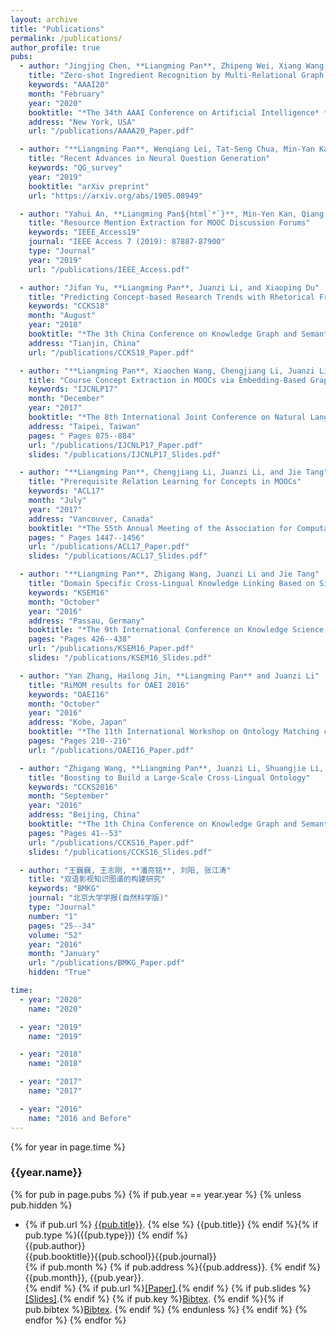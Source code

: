 ```yaml
---
layout: archive
title: "Publications"
permalink: /publications/
author_profile: true
pubs:
  - author: "Jingjing Chen, **Liangming Pan**, Zhipeng Wei, Xiang Wang, Chong-Wah Ngo, Tat-Seng Chua"
    title: "Zero-shot Ingredient Recognition by Multi-Relational Graph Convolutional Network"
    keywords: "AAAI20"
    month: "February"
    year: "2020"
    booktitle: "*The 34th AAAI Conference on Artificial Intelligence* **(AAAI 2020)**"
    address: "New York, USA"
    url: "/publications/AAAA20_Paper.pdf"

  - author: "**Liangming Pan**, Wenqiang Lei, Tat-Seng Chua, Min-Yan Kan"
    title: "Recent Advances in Neural Question Generation"
    keywords: "QG_survey"
    year: "2019"
    booktitle: "arXiv preprint"
    url: "https://arxiv.org/abs/1905.08949"

  - author: "Yahui An, **Liangming Pan${html`*`}**, Min-Yen Kan, Qiang Dong, and Yan Fu (${html`*`}Corresponding Author)"
    title: "Resource Mention Extraction for MOOC Discussion Forums"
    keywords: "IEEE_Access19"
    journal: "IEEE Access 7 (2019): 87887-87900"
    type: "Journal"
    year: "2019"
    url: "/publications/IEEE_Access.pdf"

  - author: "Jifan Yu, **Liangming Pan**, Juanzi Li, and Xiaoping Du"
    title: "Predicting Concept-based Research Trends with Rhetorical Framing"
    keywords: "CCKS18"
    month: "August"
    year: "2018"
    booktitle: "*The 3th China Conference on Knowledge Graph and Semantic Computing* **(CCKS 2018)**"
    address: "Tianjin, China"
    url: "/publications/CCKS18_Paper.pdf"

  - author: "**Liangming Pan**, Xiaochen Wang, Chengjiang Li, Juanzi Li, and Jie Tang"
    title: "Course Concept Extraction in MOOCs via Embedding-Based Graph Propagation"
    keywords: "IJCNLP17"
    month: "December"
    year: "2017"
    booktitle: "*The 8th International Joint Conference on Natural Language Processing* **(IJCNLP 2017)**"
    address: "Taipei, Taiwan"
    pages: " Pages 875--884"
    url: "/publications/IJCNLP17_Paper.pdf"
    slides: "/publications/IJCNLP17_Slides.pdf"

  - author: "**Liangming Pan**, Chengjiang Li, Juanzi Li, and Jie Tang"
    title: "Prerequisite Relation Learning for Concepts in MOOCs"
    keywords: "ACL17"
    month: "July"
    year: "2017"
    address: "Vancouver, Canada"
    booktitle: "*The 55th Annual Meeting of the Association for Computational Linguistics* **(ACL 2017)**"
    pages: " Pages 1447--1456"
    url: "/publications/ACL17_Paper.pdf"
    slides: "/publications/ACL17_Slides.pdf"

  - author: "**Liangming Pan**, Zhigang Wang, Juanzi Li and Jie Tang"
    title: "Domain Specific Cross-Lingual Knowledge Linking Based on Similarity Flooding"
    keywords: "KSEM16"
    month: "October"
    year: "2016"
    address: "Passau, Germany"
    booktitle: "*The 9th International Conference on Knowledge Science, Engineering and Management* **(KSEM 2016)**"
    pages: "Pages 426--438"
    url: "/publications/KSEM16_Paper.pdf"
    slides: "/publications/KSEM16_Slides.pdf"

  - author: "Yan Zhang, Hailong Jin, **Liangming Pan** and Juanzi Li"
    title: "RiMOM results for OAEI 2016"
    keywords: "OAEI16"
    month: "October"
    year: "2016"
    address: "Kobe, Japan"
    booktitle: "*The 11th International Workshop on Ontology Matching co-located with the 15th International Semantic Web Conference* **(OM@ISWC 2016)**"
    pages: "Pages 210--216"
    url: "/publications/OAEI16_Paper.pdf"

  - author: "Zhigang Wang, **Liangming Pan**, Juanzi Li, Shuangjie Li, Mingyang Li and Jie Tang"
    title: "Boosting to Build a Large-Scale Cross-Lingual Ontology"
    keywords: "CCKS2016"
    month: "September"
    year: "2016"
    address: "Beijing, China"
    booktitle: "*The 1th China Conference on Knowledge Graph and Semantic Computing* **(CCKS 2016)**"
    pages: "Pages 41--53"
    url: "/publications/CCKS16_Paper.pdf"
    slides: "/publications/CCKS16_Slides.pdf"

  - author: "王巍巍, 王志刚, **潘亮铭**, 刘阳, 张江涛"
    title: "双语影视知识图谱的构建研究"
    keywords: "BMKG"
    journal: "北京大学学报(自然科学版)"
    type: "Journal"
    number: "1"
    pages: "25--34"
    volume: "52"
    year: "2016"
    month: "January"
    url: "/publications/BMKG_Paper.pdf"
    hidden: "True"

time:
  - year: "2020"
    name: "2020"

  - year: "2019"
    name: "2019"

  - year: "2018"
    name: "2018"

  - year: "2017"
    name: "2017"

  - year: "2016"
    name: "2016 and Before"
---
```


<!-- # Publications
<hr>
## Selected Publications -->

{% for year in page.time %}
### {{year.name}}
{% for pub in page.pubs %}
{% if pub.year == year.year %}
{% unless pub.hidden %}
  - {% if pub.url %} [{{pub.title}}]({{pub.url}}).
    {% else %} {{pub.title}}
    {% endif %}{% if pub.type %}({{pub.type}})
    {% endif %}<br>
    {{pub.author}}<br>
    {{pub.booktitle}}{{pub.school}}{{pub.journal}}<br>
    {% if pub.month %}
    {% if pub.address %}{{pub.address}}.
    {% endif %} {{pub.month}}, {{pub.year}}.<br>
    {% endif %}
    {% if pub.url %}[[Paper]]({{pub.url}}).{% endif %}
    {% if pub.slides %}[[Slides]]({{pub.slides}}).{% endif %}
    {% if pub.key %}[Bibtex](http://groups.csail.mit.edu/commit/bibtex.cgi?key={{pub.key}}).
    {% endif %}{% if pub.bibtex %}[Bibtex]({{pub.bibtex}}).
    {% endif %}
{% endunless %}
{% endif %}
{% endfor %}
{% endfor %}


<!-- ---

{% if author.googlescholar %}
  You can also find my articles on <u><a href="{{author.googlescholar}}">my Google Scholar profile</a>.</u>
{% endif %}

{% include base_path %}

{% for post in site.publications reversed %}
  {% include archive-single.html %}
{% endfor %}

---
layout: page
permalink: /publications/index.html
title: Publications -->
